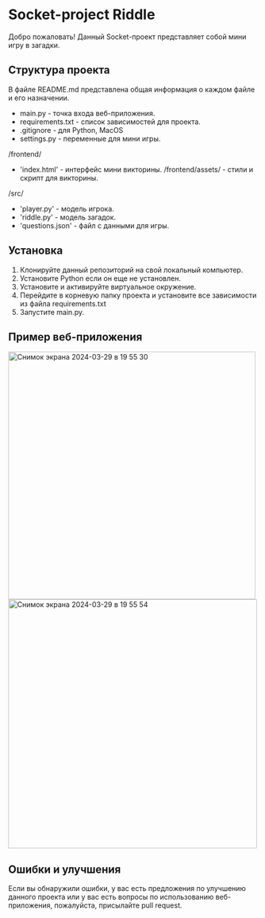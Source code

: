# Socket-project Riddle

Добро пожаловать!
Данный Socket-проект представляет собой мини игру в загадки.


## Структура проекта

В файле README.md представлена общая информация о каждом файле и его 
назначении.

- main.py - точка входа веб-приложения.
- requirements.txt - список зависимостей для проекта.
- .gitignore - для Python, MacOS
- settings.py - переменные для мини игры.

/frontend/
- 'index.html' - интерфейс мини викторины.
/frontend/assets/ - стили и скрипт для викторины.

/src/
- 'player.py' - модель игрока.
- 'riddle.py' - модель загадок.
- 'questions.json' - файл с данными для игры.


## Установка

1. Клонируйте данный репозиторий на свой локальный компьютер.
2. Установите Python если он еще не установлен.
3. Установите и активируйте виртуальное окружение.
4. Перейдите в корневую папку проекта и установите все зависимости из файла requirements.txt
5. Запустите main.py.


## Пример веб-приложения

<img width="498" alt="Снимок экрана 2024-03-29 в 19 55 30" src="https://github.com/chanfoxx/socket_riddle/assets/133925881/6b7ff2cd-2495-4969-a536-a7822ab67478">


<img width="501" alt="Снимок экрана 2024-03-29 в 19 55 54" src="https://github.com/chanfoxx/socket_riddle/assets/133925881/153e5e18-cba6-4d27-b384-582c22c6a64b">



## Ошибки и улучшения

Если вы обнаружили ошибки, у вас есть предложения по улучшению данного проекта
или у вас есть вопросы по использованию веб-приложения, пожалуйста, присылайте pull request.
